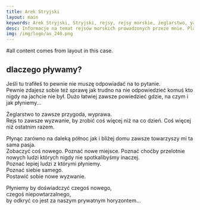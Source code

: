 ```yaml
---
title: Arek Stryjski
layout: main
keywords: Arek Stryjski, Stryjski, rejsy, rejsy morskie, żeglarstwo, yachting, jachting
desc: Informacje na temat rejsów morskich prowadzonych przeze mnie. Plany na przyszłość. Relacje z poprzednich rejsów. 
img: /img/logo/as_240.png
---
```


#all content comes from layout in this case.


dlaczego pływamy?
-----------------
Jeśli tu trafiłeś to pewnie nie muszę odpowiadać na to pytanie.  
Pewnie zdajesz sobie też sprawę jak trudno na nie odpowiedzieć komuś kto nigdy na jachcie nie był. 
Dużo łatwiej zawsze powiedzieć gdzie, na czym i jak płyniemy...  

Żeglarstwo to zawsze przygoda, wyprawa.   
Rejs to zawsze wyzwanie, by zrobić coś więcej niż na co dzień. Coś więcej niż ostatnim razem.

Płynąc zarówno na daleką północ jak i bliżej domu zawsze towarzyszy mi ta sama pasja.  
Zobaczyć coś nowego. Poznać nowe miejsce. Poznać choćby przelotnie nowych ludzi których nigdy nie spotkalibyśmy inaczej.  
Poznać lepiej ludzi z którymi płyniemy.  
Poznać siebie samego.  
Postawić sobie nowe wyzwanie.  

Płyniemy by doświadczyć czegoś nowego,   
czegoś niepowtarzalnego,   
by odkryć co jest za naszym prywatnym horyzontem...